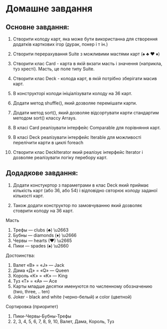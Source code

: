 # Домашне завдання
## Основне завдання:
1. Створити колоду карт, яка може бути використанна для створення додатків карткових ігор (дурак, покер і т ін.)

2. Створити перерахування Suite з можливими мастями карт (♠ ♣ ♥ ♦)

3. Створити клас Card - карта в якій вкзати масть і значення (наприкла, туз хресті).
   Масть, це поле типу Suite.

4. Створити клас Deck - колода карт, в якій потрібно зберігати масив карт.

5. В конструкторі колоди ініціалізувати колоду на 36 карт.

6. Додати метод shuffle(), який дозволяе перемішати карти.

7. Додати метод sort(), який дозволяе відсортувати карти стандартим методом sort() классу Arrays.

8. В класі Card реалізувати інтерфейс Comparable для порівняння карт.

9. В класі Deck реалізувати інтерфейс Iterable для можливості перелічити карти в циклі foreach
10. Створити клас DeckIterator який реалізує інтерфейс Iterator і дозволяе реалізувати логіку перебору карт.
## Додадкове завдання:
1. Додати констукртор з параметрами в клас Deck який приймає кількість карт (або 36, або 54) і відповідно свторює колоду заданої кількості карт.

2. Також додати конструктор по замовчуванню який дозволяє стоврити колоду на 36 карт.

Масть
1. Трефы — clubs (♣) \u2663
2. Бубны — diamonds (♦) \u2666
3. Червы — hearts (♥) \u2665
4. Пики — spades  (♠) \u2660

Достоинства:
1. Валет «В» = «J» — Jack
2. Дама «Д» = «Q» — Queen
3. Король «К» = «K» — King
4. Туз «Т» = «A» — Ace
5. Карты младше десятки именуются по численному обозначению (two, three, .. ten)
6. Joker - black and white (черно-белый) и color (цветной)

Сортировка (приоритет) 
1. Пики-Червы-Бубны-Трефы
2. 2, 3, 4, 5, 6, 7, 8, 9, 10, Валет, Дама, Король, Туз
